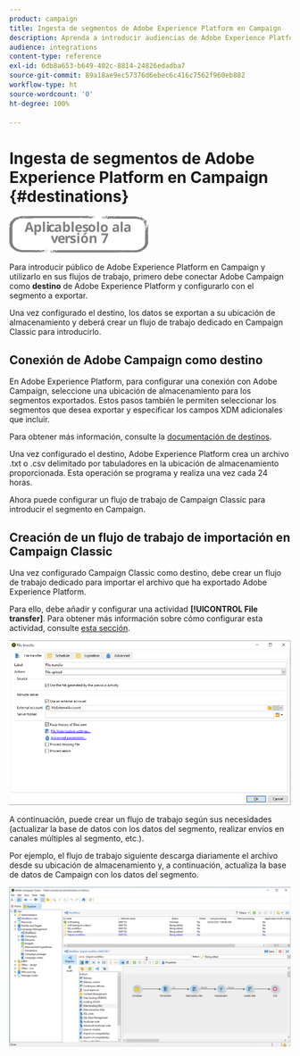 ```yaml
---
product: campaign
title: Ingesta de segmentos de Adobe Experience Platform en Campaign
description: Aprenda a introducir audiencias de Adobe Experience Platform en Campaign Classic.
audience: integrations
content-type: reference
exl-id: 6db8a653-b649-402c-8814-24826edadba7
source-git-commit: 89a18ae9ec57376d6ebec6c416c7562f960eb882
workflow-type: ht
source-wordcount: '0'
ht-degree: 100%

---
```


# Ingesta de segmentos de Adobe Experience Platform en Campaign {#destinations}

![](../../assets/v7-only.svg)

Para introducir público de Adobe Experience Platform en Campaign y utilizarlo en sus flujos de trabajo, primero debe conectar Adobe Campaign como **destino** de Adobe Experience Platform y configurarlo con el segmento a exportar.

Una vez configurado el destino, los datos se exportan a su ubicación de almacenamiento y deberá crear un flujo de trabajo dedicado en Campaign Classic para introducirlo.

## Conexión de Adobe Campaign como destino

En Adobe Experience Platform, para configurar una conexión con Adobe Campaign, seleccione una ubicación de almacenamiento para los segmentos exportados. Estos pasos también le permiten seleccionar los segmentos que desea exportar y especificar los campos XDM adicionales que incluir.

Para obtener más información, consulte la [documentación de destinos](https://experienceleague.adobe.com/docs/experience-platform/destinations/catalog/email-marketing/adobe-campaign.html?lang=es#catalog).

Una vez configurado el destino, Adobe Experience Platform crea un archivo .txt o .csv delimitado por tabuladores en la ubicación de almacenamiento proporcionada. Esta operación se programa y realiza una vez cada 24 horas.

Ahora puede configurar un flujo de trabajo de Campaign Classic para introducir el segmento en Campaign.

## Creación de un flujo de trabajo de importación en Campaign Classic

Una vez configurado Campaign Classic como destino, debe crear un flujo de trabajo dedicado para importar el archivo que ha exportado Adobe Experience Platform.

Para ello, debe añadir y configurar una actividad **[!UICONTROL File transfer]**. Para obtener más información sobre cómo configurar esta actividad, consulte [esta sección](../../workflow/using/file-transfer.md).

![](assets/rtcdp-file-transfer.png)

A continuación, puede crear un flujo de trabajo según sus necesidades (actualizar la base de datos con los datos del segmento, realizar envíos en canales múltiples al segmento, etc.).

Por ejemplo, el flujo de trabajo siguiente descarga diariamente el archivo desde su ubicación de almacenamiento y, a continuación, actualiza la base de datos de Campaign con los datos del segmento.

![](assets/rtcdp-workflow.png)
